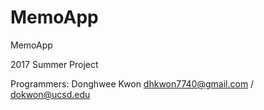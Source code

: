 # MemoApp
MemoApp

2017 Summer Project

Programmers: Donghwee Kwon dhkwon7740@gmail.com / dokwon@ucsd.edu
